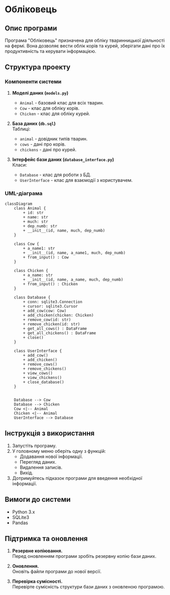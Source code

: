 # Обліковець  

## Опис програми  
Програма "Обліковець" призначена для обліку тваринницької діяльності на фермі. Вона дозволяє вести облік корів та курей, зберігати дані про їх продуктивність та керувати інформацією.  

## Структура проекту  

### Компоненти системи  
1. **Моделі даних (`models.py`)**  
   - `Animal` - базовий клас для всіх тварин.  
   - `Cow` - клас для обліку корів.  
   - `Chicken` - клас для обліку курей.  

2. **База даних (`db.sql`)**  
   Таблиці:  
   - `animal` - довідник типів тварин.  
   - `cows` - дані про корів.  
   - `chickens` - дані про курей.  

3. **Інтерфейс бази даних (`database_interface.py`)**  
   Класи:  
   - `Database` - клас для роботи з БД.  
   - `UserInterface` - клас для взаємодії з користувачем.  

### UML-діаграма
```mermaid
classDiagram
    class Animal {
        + id: str
        + name: str
        + much: str
        + dep_numb: str
        + __init__(id, name, much, dep_numb)
    }

    class Cow {
        + a_name1: str
        + __init__(id, name, a_name1, much, dep_numb)
        + from_input() : Cow
    }

    class Chicken {
        + a_name: str
        + __init__(id, name, a_name, much, dep_numb)
        + from_input() : Chicken
    }

    class Database {
        + conn: sqlite3.Connection
        + cursor: sqlite3.Cursor
        + add_cow(cow: Cow)
        + add_chicken(chicken: Chicken)
        + remove_cow(id: str)
        + remove_chicken(id: str)
        + get_all_cows() : DataFrame
        + get_all_chickens() : DataFrame
        + close()
    }

    class UserInterface {
        + add_cow()
        + add_chicken()
        + remove_cows()
        + remove_chickens()
        + view_cows()
        + view_chickens()
        + close_database()
    }


    Database --> Cow
    Database --> Chicken
    Cow <|-- Animal
    Chicken <|-- Animal
    UserInterface --> Database
```

## Інструкція з використання  
1. Запустіть програму.  
2. У головному меню оберіть одну з функцій:  
   - Додавання нової інформації.  
   - Перегляд даних.  
   - Видалення записів.  
   - Вихід.  
3. Дотримуйтесь підказок програми для введення необхідної інформації.  

## Вимоги до системи  
- Python 3.x  
- SQLite3  
- Pandas  

## Підтримка та оновлення  
1. **Резервне копіювання.**  
   Перед оновленням програми зробіть резервну копію бази даних.  

2. **Оновлення.**  
   Оновіть файли програми до нової версії.  

3. **Перевірка сумісності.**  
   Перевірте сумісність структури бази даних з оновленою програмою.  
